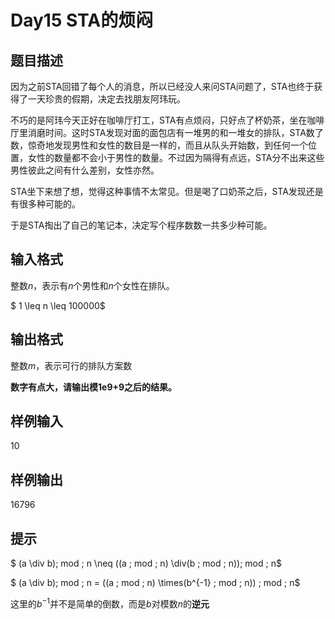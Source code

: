 # Day15 STA的烦闷

## 题目描述

因为之前STA回错了每个人的消息，所以已经没人来问STA问题了，STA也终于获得了一天珍贵的假期，决定去找朋友阿玮玩。

不巧的是阿玮今天正好在咖啡厅打工，STA有点烦闷，只好点了杯奶茶，坐在咖啡厅里消磨时间。这时STA发现对面的面包店有一堆男的和一堆女的排队，STA数了数，惊奇地发现男性和女性的数目是一样的，而且从队头开始数，到任何一个位置，女性的数量都不会小于男性的数量。不过因为隔得有点远，STA分不出来这些男性彼此之间有什么差别，女性亦然。

STA坐下来想了想，觉得这种事情不太常见。但是喝了口奶茶之后，STA发现还是有很多种可能的。

于是STA掏出了自己的笔记本，决定写个程序数数一共多少种可能。

## 输入格式

整数$n$，表示有$n$个男性和$n$个女性在排队。

$ 1 \leq n \leq 100000$

## 输出格式

整数$m$，表示可行的排队方案数

**数字有点大，请输出模1e9+9之后的结果。**

## 样例输入

10

## 样例输出

16796

## 提示

$ (a \div b)\; mod \; n \neq ((a \; mod \; n) \div(b \; mod \; n))\; mod \; n$

$ (a \div b)\; mod \; n = ((a \; mod \; n) \times(b^{-1} \; mod \; n)) \; mod \; n$

这里的$b^{-1}$并不是简单的倒数，而是$b$对模数$n$的**逆元**